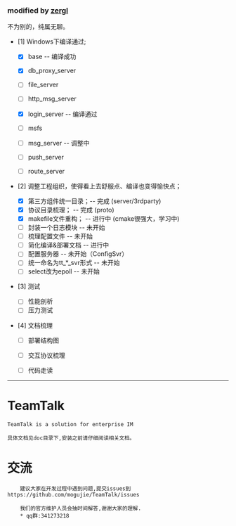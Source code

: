 ### modified by [zergl](https://github.com/zergl/TeamTalk)
不为别的，纯属无聊。

- [1] Windows下编译通过;

    - [x] base -- 编译成功
    - [x] db_proxy_server
    - [ ] file_server
    - [ ] http_msg_server
    - [x] login_server -- 编译通过
    - [ ] msfs
    - [ ] msg_server -- 调整中
    - [ ] push_server
    - [ ] route_server


- [2] 调整工程组织，使得看上去舒服点、编译也变得愉快点；

    - [x] 第三方组件统一目录；-- 完成 (server/3rdparty)
    - [x] 协议目录梳理；      -- 完成 (proto)
    - [x] makefile文件重构；  -- 进行中 (cmake很强大，学习中)
    - [ ] 封装一个日志模块    -- 未开始
    - [ ] 梳理配置文件        -- 未开始
    - [ ] 简化编译&部署文档   -- 进行中
    - [ ] 配置服务器          -- 未开始（ConfigSvr）
    - [ ] 统一命名为tt_*_svr形式 -- 未开始
    - [ ] select改为epoll     -- 未开始

- [3] 测试

   - [ ] 性能剖析
   - [ ] 压力测试
   
- [4] 文档梳理

   - [ ] 部署结构图
   - [ ] 交互协议梳理
   - [ ] 代码走读
 
 
----------------------------------------------

# TeamTalk
	TeamTalk is a solution for enterprise IM
	
	具体文档见doc目录下,安装之前请仔细阅读相关文档。
	
# 交流
		建议大家在开发过程中遇到问题,提交issues到https://github.com/mogujie/TeamTalk/issues  
		
		我们的官方维护人员会抽时间解答,谢谢大家的理解.
		* qq群:341273218
